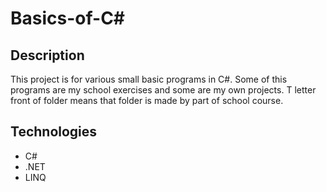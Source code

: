 # Basics-of-C#

## Description
This project is for various small basic programs in C#. 
Some of this programs are my school exercises and some are my own projects.
T letter front of folder means that folder is made by part of school course.

## Technologies 
* C#
* .NET
* LINQ
